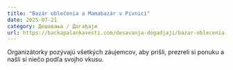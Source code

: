 ```yaml
---
title: "Bazár oblečenia a Mamabazár v Pivnici"
date: 2025-07-21
category: Дешавања / Догађаји
url: https://backapalankavesti.com/desavanja-dogadjaji/bazar-oblecenia-a-mamabazar-v-pivnici/
---
```


Organizátorky pozývajú všetkých záujemcov, aby prišli, prezreli si ponuku a našli si niečo podľa svojho vkusu.
